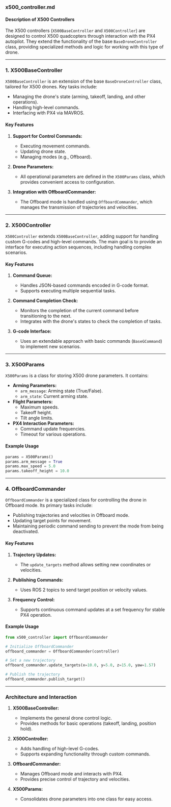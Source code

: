 ### x500_controller.md

#### **Description of X500 Controllers**

The X500 controllers (`X500BaseController` and `X500Controller`) are designed to control X500 quadcopters through interaction with the PX4 autopilot. They extend the functionality of the base `BaseDroneController` class, providing specialized methods and logic for working with this type of drone.

---

### **1. X500BaseController**

`X500BaseController` is an extension of the base `BaseDroneController` class, tailored for X500 drones. Key tasks include:
- Managing the drone's state (arming, takeoff, landing, and other operations).
- Handling high-level commands.
- Interfacing with PX4 via MAVROS.

#### **Key Features**
1. **Support for Control Commands:**
   - Executing movement commands.
   - Updating drone state.
   - Managing modes (e.g., Offboard).

2. **Drone Parameters:**
   - All operational parameters are defined in the `X500Params` class, which provides convenient access to configuration.

3. **Integration with OffboardCommander:**
   - The Offboard mode is handled using `OffboardCommander`, which manages the transmission of trajectories and velocities.

---

### **2. X500Controller**

`X500Controller` extends `X500BaseController`, adding support for handling custom G-codes and high-level commands. The main goal is to provide an interface for executing action sequences, including handling complex scenarios.

#### **Key Features**
1. **Command Queue:**
   - Handles JSON-based commands encoded in G-code format.
   - Supports executing multiple sequential tasks.

2. **Command Completion Check:**
   - Monitors the completion of the current command before transitioning to the next.
   - Integrates with the drone's states to check the completion of tasks.

3. **G-code Interface:**
   - Uses an extendable approach with basic commands (`BaseGCommand`) to implement new scenarios.

---

### **3. X500Params**

`X500Params` is a class for storing X500 drone parameters. It contains:
- **Arming Parameters:**
  - `arm_message`: Arming state (True/False).
  - `arm_state`: Current arming state.
- **Flight Parameters:**
  - Maximum speeds.
  - Takeoff height.
  - Tilt angle limits.
- **PX4 Interaction Parameters:**
  - Command update frequencies.
  - Timeout for various operations.

#### **Example Usage**
```python
params = X500Params()
params.arm_message = True
params.max_speed = 5.0
params.takeoff_height = 10.0
```

---

### **4. OffboardCommander**

`OffboardCommander` is a specialized class for controlling the drone in Offboard mode. Its primary tasks include:
- Publishing trajectories and velocities in Offboard mode.
- Updating target points for movement.
- Maintaining periodic command sending to prevent the mode from being deactivated.

#### **Key Features**
1. **Trajectory Updates:**
   - The `update_targets` method allows setting new coordinates or velocities.

2. **Publishing Commands:**
   - Uses ROS 2 topics to send target position or velocity values.

3. **Frequency Control:**
   - Supports continuous command updates at a set frequency for stable PX4 operation.

#### **Example Usage**
```python
from x500_controller import OffboardCommander

# Initialize OffboardCommander
offboard_commander = OffboardCommander(controller)

# Set a new trajectory
offboard_commander.update_targets(x=10.0, y=5.0, z=15.0, yaw=1.57)

# Publish the trajectory
offboard_commander.publish_target()
```

---

### **Architecture and Interaction**

1. **X500BaseController:**
   - Implements the general drone control logic.
   - Provides methods for basic operations (takeoff, landing, position hold).

2. **X500Controller:**
   - Adds handling of high-level G-codes.
   - Supports expanding functionality through custom commands.

3. **OffboardCommander:**
   - Manages Offboard mode and interacts with PX4.
   - Provides precise control of trajectory and velocities.

4. **X500Params:**
   - Consolidates drone parameters into one class for easy access.